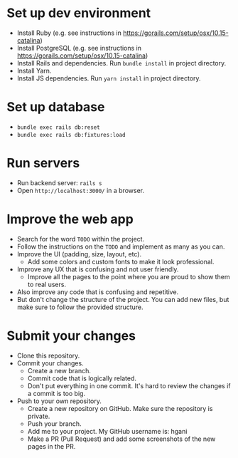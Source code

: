 # Set up dev environment

- Install Ruby (e.g. see instructions in https://gorails.com/setup/osx/10.15-catalina)
- Install PostgreSQL (e.g. see instructions in https://gorails.com/setup/osx/10.15-catalina)
- Install Rails and dependencies. Run `bundle install` in project directory.
- Install Yarn.
- Install JS dependencies. Run `yarn install` in project directory.

# Set up database
- `bundle exec rails db:reset`
- `bundle exec rails db:fixtures:load`

# Run servers

- Run backend server: `rails s`
- Open `http://localhost:3000/` in a browser.

# Improve the web app

- Search for the word `TODO` within the project.
- Follow the instructions on the `TODO` and implement as many as you can.
- Improve the UI (padding, size, layout, etc).
  - Add some colors and custom fonts to make it look professional.
- Improve any UX that is confusing and not user friendly.
  - Improve all the pages to the point where you are proud to show them to real users.
- Also improve any code that is confusing and repetitive.
- But don't change the structure of the project. You can add new files, but make sure to follow the provided structure.

# Submit your changes

- Clone this repository.
- Commit your changes.
  - Create a new branch.
  - Commit code that is logically related.
  - Don't put everything in one commit. It's hard to review the changes if a commit is too big.
- Push to your own repository.
  - Create a new repository on GitHub. Make sure the repository is private.
  - Push your branch.
  - Add me to your project. My GitHub username is: hgani
  - Make a PR (Pull Request) and add some screenshots of the new pages in the PR.
